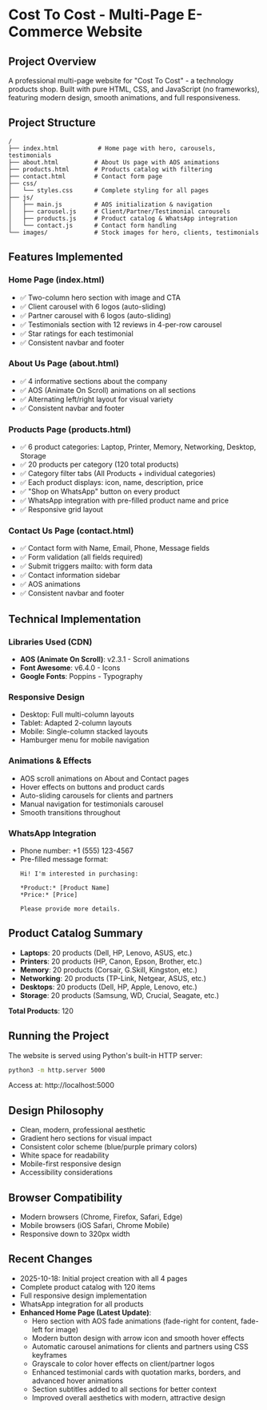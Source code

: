 # Cost To Cost - Multi-Page E-Commerce Website

## Project Overview
A professional multi-page website for "Cost To Cost" - a technology products shop. Built with pure HTML, CSS, and JavaScript (no frameworks), featuring modern design, smooth animations, and full responsiveness.

## Project Structure
```
/
├── index.html           # Home page with hero, carousels, testimonials
├── about.html          # About Us page with AOS animations
├── products.html       # Products catalog with filtering
├── contact.html        # Contact form page
├── css/
│   └── styles.css      # Complete styling for all pages
├── js/
│   ├── main.js         # AOS initialization & navigation
│   ├── carousel.js     # Client/Partner/Testimonial carousels
│   ├── products.js     # Product catalog & WhatsApp integration
│   └── contact.js      # Contact form handling
└── images/             # Stock images for hero, clients, testimonials
```

## Features Implemented

### Home Page (index.html)
- ✅ Two-column hero section with image and CTA
- ✅ Client carousel with 6 logos (auto-sliding)
- ✅ Partner carousel with 6 logos (auto-sliding)
- ✅ Testimonials section with 12 reviews in 4-per-row carousel
- ✅ Star ratings for each testimonial
- ✅ Consistent navbar and footer

### About Us Page (about.html)
- ✅ 4 informative sections about the company
- ✅ AOS (Animate On Scroll) animations on all sections
- ✅ Alternating left/right layout for visual variety
- ✅ Consistent navbar and footer

### Products Page (products.html)
- ✅ 6 product categories: Laptop, Printer, Memory, Networking, Desktop, Storage
- ✅ 20 products per category (120 total products)
- ✅ Category filter tabs (All Products + individual categories)
- ✅ Each product displays: icon, name, description, price
- ✅ "Shop on WhatsApp" button on every product
- ✅ WhatsApp integration with pre-filled product name and price
- ✅ Responsive grid layout

### Contact Us Page (contact.html)
- ✅ Contact form with Name, Email, Phone, Message fields
- ✅ Form validation (all fields required)
- ✅ Submit triggers mailto: with form data
- ✅ Contact information sidebar
- ✅ AOS animations
- ✅ Consistent navbar and footer

## Technical Implementation

### Libraries Used (CDN)
- **AOS (Animate On Scroll)**: v2.3.1 - Scroll animations
- **Font Awesome**: v6.4.0 - Icons
- **Google Fonts**: Poppins - Typography

### Responsive Design
- Desktop: Full multi-column layouts
- Tablet: Adapted 2-column layouts
- Mobile: Single-column stacked layouts
- Hamburger menu for mobile navigation

### Animations & Effects
- AOS scroll animations on About and Contact pages
- Hover effects on buttons and product cards
- Auto-sliding carousels for clients and partners
- Manual navigation for testimonials carousel
- Smooth transitions throughout

### WhatsApp Integration
- Phone number: +1 (555) 123-4567
- Pre-filled message format:
  ```
  Hi! I'm interested in purchasing:
  
  *Product:* [Product Name]
  *Price:* [Price]
  
  Please provide more details.
  ```

## Product Catalog Summary
- **Laptops**: 20 products (Dell, HP, Lenovo, ASUS, etc.)
- **Printers**: 20 products (HP, Canon, Epson, Brother, etc.)
- **Memory**: 20 products (Corsair, G.Skill, Kingston, etc.)
- **Networking**: 20 products (TP-Link, Netgear, ASUS, etc.)
- **Desktops**: 20 products (Dell, HP, Apple, Lenovo, etc.)
- **Storage**: 20 products (Samsung, WD, Crucial, Seagate, etc.)

**Total Products**: 120

## Running the Project
The website is served using Python's built-in HTTP server:
```bash
python3 -m http.server 5000
```
Access at: http://localhost:5000

## Design Philosophy
- Clean, modern, professional aesthetic
- Gradient hero sections for visual impact
- Consistent color scheme (blue/purple primary colors)
- White space for readability
- Mobile-first responsive design
- Accessibility considerations

## Browser Compatibility
- Modern browsers (Chrome, Firefox, Safari, Edge)
- Mobile browsers (iOS Safari, Chrome Mobile)
- Responsive down to 320px width

## Recent Changes
- 2025-10-18: Initial project creation with all 4 pages
- Complete product catalog with 120 items
- Full responsive design implementation
- WhatsApp integration for all products
- **Enhanced Home Page (Latest Update)**:
  - Hero section with AOS fade animations (fade-right for content, fade-left for image)
  - Modern button design with arrow icon and smooth hover effects
  - Automatic carousel animations for clients and partners using CSS keyframes
  - Grayscale to color hover effects on client/partner logos
  - Enhanced testimonial cards with quotation marks, borders, and advanced hover animations
  - Section subtitles added to all sections for better context
  - Improved overall aesthetics with modern, attractive design
